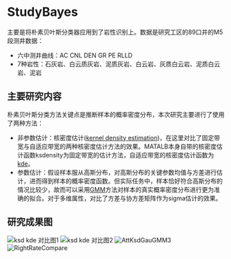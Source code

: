 # StudyBayes
主要是将朴素贝叶斯分类器应用到了岩性识别上。数据是研究工区的89口井的M5段测井数据： 
   
* 六中测井曲线：AC CNL DEN GR PE RLLD     
* 7种岩性：石灰岩、白云质灰岩、泥质灰岩、白云岩、灰质白云岩、泥质白云岩、泥岩

## 主要研究内容
朴素贝叶斯分类方法关键点是推断样本的概率密度分布，本次研究主要进行了使用了两种方法：

- 非参数估计：核密度估计([kernel density estimation](https://en.wikipedia.org/wiki/Kernel_density_estimation))，在这里对比了固定带宽与自适应带宽的两种核密度估计方法的效果。MATALB本身自带的核密度估计函数ksdensity为固定带宽的估计方法，自适应带宽的核密度估计函数为[kde](http://cn.mathworks.com/matlabcentral/fileexchange/14034-kernel-density-estimator)。  
- 参数估计：假设样本服从高斯分布，对高斯分布的关键参数均值与方差进行估计，进而得到样本的概率密度函数。但实际任务中，样本恰好符合高斯分布的情况比较少，故而可以采用[GMM](https://en.wikipedia.org/wiki/Mixture_model#Gaussian_mixture_model)方法对样本的真实概率密度分布进行更为准确的拟合。对于多维属性，对比了方差与协方差矩阵作为sigma估计的效果。

## 研究成果图
![ksd kde 对比图1](/Users/ean2/Documents/GitHub/StudyBayes/Figures/kdeVSksd.jpg)
![ksd kde 对比图2](/Users/ean2/Documents/GitHub/StudyBayes/Figures/kdeVSksd2.jpg)
![AttKsdGauGMM3](/Users/ean2/Documents/GitHub/StudyBayes/Figures/AttKsdGauGMM3.jpg)
![RightRateCompare](/Users/ean2/Documents/GitHub/StudyBayes/Figures/RightRateCompare.jpg)
